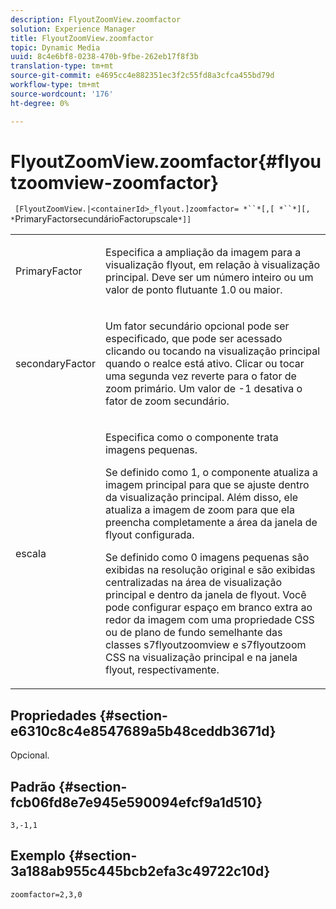 ```yaml
---
description: FlyoutZoomView.zoomfactor
solution: Experience Manager
title: FlyoutZoomView.zoomfactor
topic: Dynamic Media
uuid: 8c4e6bf8-0238-470b-9fbe-262eb17f8f3b
translation-type: tm+mt
source-git-commit: e4695cc4e882351ec3f2c55fd8a3cfca455bd79d
workflow-type: tm+mt
source-wordcount: '176'
ht-degree: 0%

---
```



# FlyoutZoomView.zoomfactor{#flyoutzoomview-zoomfactor}

` [FlyoutZoomView.|<containerId>_flyout.]zoomfactor= *``*[,[ *``*][, *`PrimaryFactorsecundárioFactorupscale`*]]`

<table id="table_9B98C97485DD4DEB8A6ECBCE8DF6B886"> 
 <tbody> 
  <tr> 
   <td colname="col1"> <p> <span class="codeph"> <span class="varname"> PrimaryFactor</span> </span> </p> </td> 
   <td colname="col2"> <p> Especifica a ampliação da imagem para a visualização flyout, em relação à visualização principal. Deve ser um número inteiro ou um valor de ponto flutuante <span class="codeph"> 1.0</span> ou maior. </p> </td> 
  </tr> 
  <tr> 
   <td colname="col1"> <p> <span class="codeph"> <span class="varname"> secondaryFactor</span> </span> </p> </td> 
   <td colname="col2"> <p> Um fator secundário opcional pode ser especificado, que pode ser acessado clicando ou tocando na visualização principal quando o realce está ativo. Clicar ou tocar uma segunda vez reverte para o fator de zoom primário. Um valor de <span class="codeph"> -1</span> desativa o fator de zoom secundário. </p> </td> 
  </tr> 
  <tr> 
   <td colname="col1"> <p><span class="codeph"><span class="varname"> escala</span></span> </p> </td> 
   <td colname="col2"> <p>Especifica como o componente trata imagens pequenas. </p> <p>Se definido como <span class="codeph"> 1</span>, o componente atualiza a imagem principal para que se ajuste dentro da visualização principal. Além disso, ele atualiza a imagem de zoom para que ela preencha completamente a área da janela de flyout configurada. </p> <p>Se definido como <span class="codeph"> 0</span> imagens pequenas são exibidas na resolução original e são exibidas centralizadas na área de visualização principal e dentro da janela de flyout. Você pode configurar espaço em branco extra ao redor da imagem com uma propriedade CSS ou de plano de fundo semelhante das classes <span class="codeph"> s7flyoutzoomview</span> e <span class="codeph"> s7flyoutzoom</span> CSS na visualização principal e na janela flyout, respectivamente. </p> </td> 
  </tr> 
 </tbody> 
</table>

## Propriedades {#section-e6310c8c4e8547689a5b48ceddb3671d}

Opcional.

## Padrão {#section-fcb06fd8e7e945e590094efcf9a1d510}

`3,-1,1`

## Exemplo {#section-3a188ab955c445bcb2efa3c49722c10d}

`zoomfactor=2,3,0`
